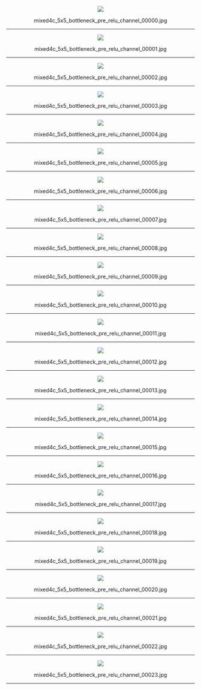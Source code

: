 <p align="center">  <img src="mixed4c_5x5_bottleneck_pre_relu_channel_00000.jpg?"> </p><p align="center">mixed4c_5x5_bottleneck_pre_relu_channel_00000.jpg</p>

***

<p align="center">  <img src="mixed4c_5x5_bottleneck_pre_relu_channel_00001.jpg?"> </p><p align="center">mixed4c_5x5_bottleneck_pre_relu_channel_00001.jpg</p>

***

<p align="center">  <img src="mixed4c_5x5_bottleneck_pre_relu_channel_00002.jpg?"> </p><p align="center">mixed4c_5x5_bottleneck_pre_relu_channel_00002.jpg</p>

***

<p align="center">  <img src="mixed4c_5x5_bottleneck_pre_relu_channel_00003.jpg?"> </p><p align="center">mixed4c_5x5_bottleneck_pre_relu_channel_00003.jpg</p>

***

<p align="center">  <img src="mixed4c_5x5_bottleneck_pre_relu_channel_00004.jpg?"> </p><p align="center">mixed4c_5x5_bottleneck_pre_relu_channel_00004.jpg</p>

***

<p align="center">  <img src="mixed4c_5x5_bottleneck_pre_relu_channel_00005.jpg?"> </p><p align="center">mixed4c_5x5_bottleneck_pre_relu_channel_00005.jpg</p>

***

<p align="center">  <img src="mixed4c_5x5_bottleneck_pre_relu_channel_00006.jpg?"> </p><p align="center">mixed4c_5x5_bottleneck_pre_relu_channel_00006.jpg</p>

***

<p align="center">  <img src="mixed4c_5x5_bottleneck_pre_relu_channel_00007.jpg?"> </p><p align="center">mixed4c_5x5_bottleneck_pre_relu_channel_00007.jpg</p>

***

<p align="center">  <img src="mixed4c_5x5_bottleneck_pre_relu_channel_00008.jpg?"> </p><p align="center">mixed4c_5x5_bottleneck_pre_relu_channel_00008.jpg</p>

***

<p align="center">  <img src="mixed4c_5x5_bottleneck_pre_relu_channel_00009.jpg?"> </p><p align="center">mixed4c_5x5_bottleneck_pre_relu_channel_00009.jpg</p>

***

<p align="center">  <img src="mixed4c_5x5_bottleneck_pre_relu_channel_00010.jpg?"> </p><p align="center">mixed4c_5x5_bottleneck_pre_relu_channel_00010.jpg</p>

***

<p align="center">  <img src="mixed4c_5x5_bottleneck_pre_relu_channel_00011.jpg?"> </p><p align="center">mixed4c_5x5_bottleneck_pre_relu_channel_00011.jpg</p>

***

<p align="center">  <img src="mixed4c_5x5_bottleneck_pre_relu_channel_00012.jpg?"> </p><p align="center">mixed4c_5x5_bottleneck_pre_relu_channel_00012.jpg</p>

***

<p align="center">  <img src="mixed4c_5x5_bottleneck_pre_relu_channel_00013.jpg?"> </p><p align="center">mixed4c_5x5_bottleneck_pre_relu_channel_00013.jpg</p>

***

<p align="center">  <img src="mixed4c_5x5_bottleneck_pre_relu_channel_00014.jpg?"> </p><p align="center">mixed4c_5x5_bottleneck_pre_relu_channel_00014.jpg</p>

***

<p align="center">  <img src="mixed4c_5x5_bottleneck_pre_relu_channel_00015.jpg?"> </p><p align="center">mixed4c_5x5_bottleneck_pre_relu_channel_00015.jpg</p>

***

<p align="center">  <img src="mixed4c_5x5_bottleneck_pre_relu_channel_00016.jpg?"> </p><p align="center">mixed4c_5x5_bottleneck_pre_relu_channel_00016.jpg</p>

***

<p align="center">  <img src="mixed4c_5x5_bottleneck_pre_relu_channel_00017.jpg?"> </p><p align="center">mixed4c_5x5_bottleneck_pre_relu_channel_00017.jpg</p>

***

<p align="center">  <img src="mixed4c_5x5_bottleneck_pre_relu_channel_00018.jpg?"> </p><p align="center">mixed4c_5x5_bottleneck_pre_relu_channel_00018.jpg</p>

***

<p align="center">  <img src="mixed4c_5x5_bottleneck_pre_relu_channel_00019.jpg?"> </p><p align="center">mixed4c_5x5_bottleneck_pre_relu_channel_00019.jpg</p>

***

<p align="center">  <img src="mixed4c_5x5_bottleneck_pre_relu_channel_00020.jpg?"> </p><p align="center">mixed4c_5x5_bottleneck_pre_relu_channel_00020.jpg</p>

***

<p align="center">  <img src="mixed4c_5x5_bottleneck_pre_relu_channel_00021.jpg?"> </p><p align="center">mixed4c_5x5_bottleneck_pre_relu_channel_00021.jpg</p>

***

<p align="center">  <img src="mixed4c_5x5_bottleneck_pre_relu_channel_00022.jpg?"> </p><p align="center">mixed4c_5x5_bottleneck_pre_relu_channel_00022.jpg</p>

***

<p align="center">  <img src="mixed4c_5x5_bottleneck_pre_relu_channel_00023.jpg?"> </p><p align="center">mixed4c_5x5_bottleneck_pre_relu_channel_00023.jpg</p>

***

